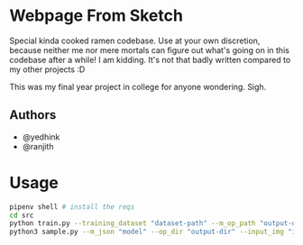 # Webpage From Sketch

Special kinda cooked ramen codebase. Use at your own discretion, because neither me nor mere mortals can figure out what's going on in this codebase after a while! I am kidding. It's not that badly written compared to my other projects :D 

This was my final year project in college for anyone wondering. Sigh.

## Authors
* @yedhink
* @ranjith

# Usage

```bash
pipenv shell # install the reqs
cd src
python train.py --training_dataset "dataset-path" --m_op_path "output-dir"
python3 sample.py --m_json "model" --op_dir "output-dir" --input_img "input-image" --m_weight "weights"
```
